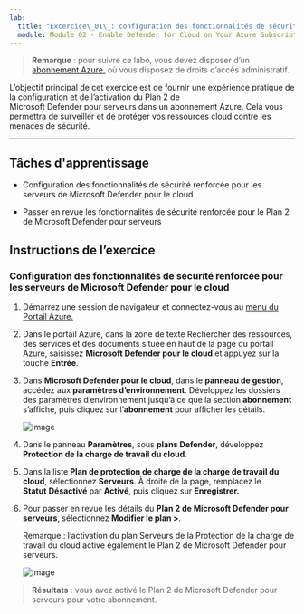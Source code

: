 ```yaml
---
lab:
  title: "Excercice\_01\_: configuration des fonctionnalités de sécurité renforcée pour les serveurs de Microsoft\_Defender pour le cloud"
  module: Module 02 - Enable Defender for Cloud on Your Azure Subscription
---
```



>**Remarque** : pour suivre ce labo, vous devez disposer d’un [abonnement Azure.](https://azure.microsoft.com/en-us/free/?azure-portal=true) où vous disposez de droits d’accès administratif. 


L’objectif principal de cet exercice est de fournir une expérience pratique de la configuration et de l’activation du Plan 2 de Microsoft Defender pour serveurs dans un abonnement Azure. Cela vous permettra de surveiller et de protéger vos ressources cloud contre les menaces de sécurité. 

---

## Tâches d'apprentissage

- Configuration des fonctionnalités de sécurité renforcée pour les serveurs de Microsoft Defender pour le cloud
  
- Passer en revue les fonctionnalités de sécurité renforcée pour le Plan 2 de Microsoft Defender pour serveurs

## Instructions de l’exercice

### Configuration des fonctionnalités de sécurité renforcée pour les serveurs de Microsoft Defender pour le cloud

1.  Démarrez une session de navigateur et connectez-vous au [menu du Portail Azure.](https://portal.azure.com/)         

2. Dans le portail Azure, dans la zone de texte Rechercher des ressources, des services et des documents située en haut de la page du portail Azure, saisissez **Microsoft Defender pour le cloud** et appuyez sur la touche **Entrée**.

3. Dans **Microsoft Defender pour le cloud**, dans le **panneau de gestion**, accédez aux **paramètres d’environnement**. Développez les dossiers des paramètres d’environnement jusqu’à ce que la section **abonnement** s’affiche, puis cliquez sur l’**abonnement** pour afficher les détails.

   ![image](https://github.com/user-attachments/assets/3b25dd82-e09e-4f8a-b85e-c9bc6c4bd488)
   
4. Dans le panneau **Paramètres**, sous **plans Defender**, développez **Protection de la charge de travail du cloud**.

5. Dans la liste **Plan de protection de charge de la charge de travail du cloud**, sélectionnez **Serveurs**. À droite de la page, remplacez le **Statut** **Désactivé** par **Activé**, puis cliquez sur **Enregistrer.**

6. Pour passer en revue les détails du **Plan 2 de Microsoft Defender pour serveurs**, sélectionnez **Modifier le plan >**.

   Remarque : l’activation du plan Serveurs de la Protection de la charge de travail du cloud active également le Plan 2 de Microsoft Defender pour serveurs.
 
   ![image](https://github.com/user-attachments/assets/de434a75-345a-4023-83f1-fa53fcb5f288)
   
> **Résultats** : vous avez activé le Plan 2 de Microsoft Defender pour serveurs pour votre abonnement.
